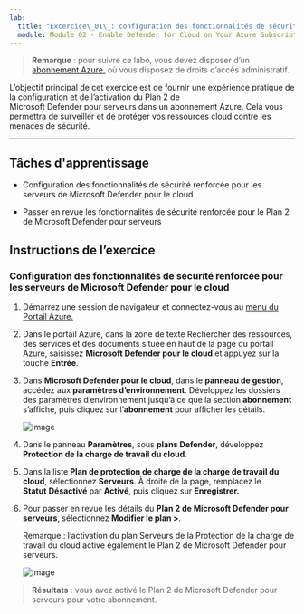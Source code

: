 ```yaml
---
lab:
  title: "Excercice\_01\_: configuration des fonctionnalités de sécurité renforcée pour les serveurs de Microsoft\_Defender pour le cloud"
  module: Module 02 - Enable Defender for Cloud on Your Azure Subscription
---
```



>**Remarque** : pour suivre ce labo, vous devez disposer d’un [abonnement Azure.](https://azure.microsoft.com/en-us/free/?azure-portal=true) où vous disposez de droits d’accès administratif. 


L’objectif principal de cet exercice est de fournir une expérience pratique de la configuration et de l’activation du Plan 2 de Microsoft Defender pour serveurs dans un abonnement Azure. Cela vous permettra de surveiller et de protéger vos ressources cloud contre les menaces de sécurité. 

---

## Tâches d'apprentissage

- Configuration des fonctionnalités de sécurité renforcée pour les serveurs de Microsoft Defender pour le cloud
  
- Passer en revue les fonctionnalités de sécurité renforcée pour le Plan 2 de Microsoft Defender pour serveurs

## Instructions de l’exercice

### Configuration des fonctionnalités de sécurité renforcée pour les serveurs de Microsoft Defender pour le cloud

1.  Démarrez une session de navigateur et connectez-vous au [menu du Portail Azure.](https://portal.azure.com/)         

2. Dans le portail Azure, dans la zone de texte Rechercher des ressources, des services et des documents située en haut de la page du portail Azure, saisissez **Microsoft Defender pour le cloud** et appuyez sur la touche **Entrée**.

3. Dans **Microsoft Defender pour le cloud**, dans le **panneau de gestion**, accédez aux **paramètres d’environnement**. Développez les dossiers des paramètres d’environnement jusqu’à ce que la section **abonnement** s’affiche, puis cliquez sur l’**abonnement** pour afficher les détails.

   ![image](https://github.com/user-attachments/assets/3b25dd82-e09e-4f8a-b85e-c9bc6c4bd488)
   
4. Dans le panneau **Paramètres**, sous **plans Defender**, développez **Protection de la charge de travail du cloud**.

5. Dans la liste **Plan de protection de charge de la charge de travail du cloud**, sélectionnez **Serveurs**. À droite de la page, remplacez le **Statut** **Désactivé** par **Activé**, puis cliquez sur **Enregistrer.**

6. Pour passer en revue les détails du **Plan 2 de Microsoft Defender pour serveurs**, sélectionnez **Modifier le plan >**.

   Remarque : l’activation du plan Serveurs de la Protection de la charge de travail du cloud active également le Plan 2 de Microsoft Defender pour serveurs.
 
   ![image](https://github.com/user-attachments/assets/de434a75-345a-4023-83f1-fa53fcb5f288)
   
> **Résultats** : vous avez activé le Plan 2 de Microsoft Defender pour serveurs pour votre abonnement.
